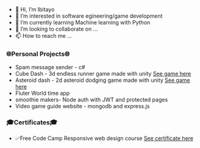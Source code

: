 - 👋 Hi, I’m Ibitayo
- 👀 I’m interested in software egineering/game development
- 🌱 I’m currently learning  Machine learning with Python
- 💞️ I’m looking to collaborate on ...
- 📫 How to reach me ...
<h3>🌐Personal Projects🌐</h3>
<ul> 
  <li>Spam message sender - c#</li>
  <li>Cube Dash - 3d endless runner game made with unity <a href="https://play.google.com/store/apps/details?id=com.AfroDEV.CubeDash">See game here</a></li>
  <li>Asteroid dash - 2d asteroid dodging game made with unity  <a href="https://play.google.com/store/apps/details?id=com.AfroDEV.AsteroidRush">See game here</a></li>
  <li>Fluter World time app</li>
  <li> smoothie makers- Node auth with JWT and protected pages</li>
  <li>Video game guide website - mongodb and express.js</li>
  </ul>
<h3>🎓Certificates🎓</h3>
<ul> 
  <li> ✅Free Code Camp Responsive web design course <a href="https://www.freecodecamp.org/certification/fcc8ce8df7b-3cd1-483a-81d0-b2e7d0188526/responsive-web-design">See certificate here</a> </li> 
</ul>
<!---
Afro-DEV/Afro-DEV is a ✨ special ✨ repository because its `README.md` (this file) appears on your GitHub profile.
You can click the Preview link to take a look at your changes.
--->
